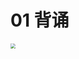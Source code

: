 # 01 背诵

<img src="https://cvp.oss-cn-shanghai.aliyuncs.com/202506051259233.png" style="zoom:50%;" />